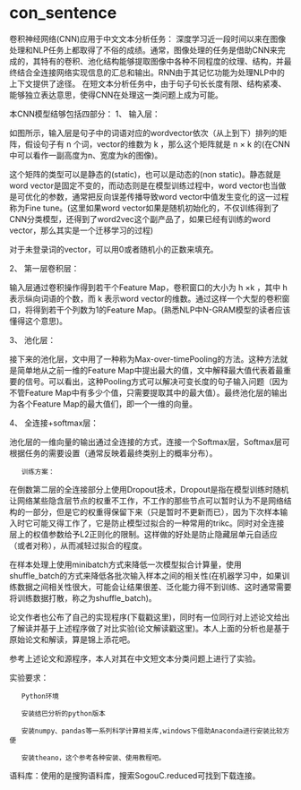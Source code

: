 # con_sentence
卷积神经网络(CNN)应用于中文文本分析任务：
深度学习近一段时间以来在图像处理和NLP任务上都取得了不俗的成绩。通常，图像处理的任务是借助CNN来完成的，其特有的卷积、池化结构能够提取图像中各种不同程度的纹理、结构，并最终结合全连接网络实现信息的汇总和输出。RNN由于其记忆功能为处理NLP中的上下文提供了途径。
在短文本分析任务中，由于句子句长长度有限、结构紧凑、能够独立表达意思，使得CNN在处理这一类问题上成为可能。

本CNN模型结够包括四部分：
1、  输入层：

如图所示，输入层是句子中的词语对应的wordvector依次（从上到下）排列的矩阵，假设句子有 n 个词，vector的维数为  k  ，那么这个矩阵就是  n × k 的(在CNN中可以看作一副高度为n、宽度为k的图像)。

这个矩阵的类型可以是静态的(static)，也可以是动态的(non static)。静态就是word vector是固定不变的，而动态则是在模型训练过程中，word vector也当做是可优化的参数，通常把反向误差传播导致word vector中值发生变化的这一过程称为Fine tune。(这里如果word vector如果是随机初始化的，不仅训练得到了CNN分类模型，还得到了word2vec这个副产品了，如果已经有训练的word vector，那么其实是一个迁移学习的过程)

对于未登录词的vector，可以用0或者随机小的正数来填充。

2、  第一层卷积层：

输入层通过卷积操作得到若干个Feature Map，卷积窗口的大小为 h ×k ，其中 h  表示纵向词语的个数，而  k  表示word vector的维数。通过这样一个大型的卷积窗口，将得到若干个列数为1的Feature Map。(熟悉NLP中N-GRAM模型的读者应该懂得这个意思)。

3、  池化层：

接下来的池化层，文中用了一种称为Max-over-timePooling的方法。这种方法就是简单地从之前一维的Feature Map中提出最大的值，文中解释最大值代表着最重要的信号。可以看出，这种Pooling方式可以解决可变长度的句子输入问题（因为不管Feature Map中有多少个值，只需要提取其中的最大值）。最终池化层的输出为各个Feature Map的最大值们，即一个一维的向量。

4、  全连接+softmax层：

池化层的一维向量的输出通过全连接的方式，连接一个Softmax层，Softmax层可根据任务的需要设置（通常反映着最终类别上的概率分布）。

       训练方案：

在倒数第二层的全连接部分上使用Dropout技术，Dropout是指在模型训练时随机让网络某些隐含层节点的权重不工作，不工作的那些节点可以暂时认为不是网络结构的一部分，但是它的权重得保留下来（只是暂时不更新而已），因为下次样本输入时它可能又得工作了，它是防止模型过拟合的一种常用的trikc。同时对全连接层上的权值参数给予L2正则化的限制。这样做的好处是防止隐藏层单元自适应（或者对称），从而减轻过拟合的程度。

在样本处理上使用minibatch方式来降低一次模型拟合计算量，使用shuffle_batch的方式来降低各批次输入样本之间的相关性(在机器学习中，如果训练数据之间相关性很大，可能会让结果很差、泛化能力得不到训练、这时通常需要将训练数据打散，称之为shuffle_batch)。

论文作者也公布了自己的实现程序(下载戳这里)，同时有一位同行对上述论文给出了解读并基于上述程序做了对比实验(论文解读戳这里)。本人上面的分析也是基于原始论文和解读，算是锦上添花吧。

参考上述论文和源程序，本人对其在中文短文本分类问题上进行了实验。

实验要求：

       Python环境

       安装结巴分析的python版本

       安装numpy、pandas等一系列科学计算相关库,windows下借助Anaconda进行安装比较方便

       安装theano，这个参考各种安装、使用教程吧。

语料库：使用的是搜狗语料库，搜索SogouC.reduced可找到下载连接。
